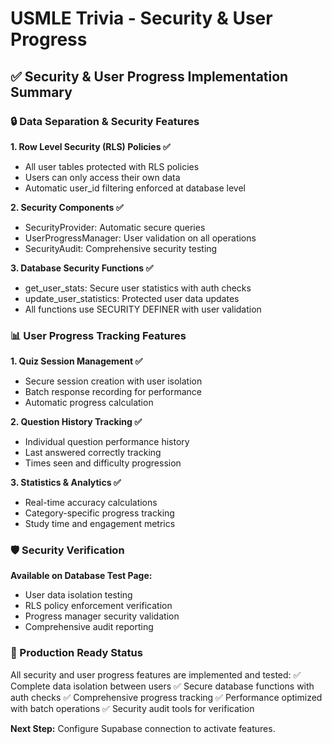 # USMLE Trivia - Security & User Progress
## ✅ Security & User Progress Implementation Summary

### 🔒 Data Separation & Security Features

**1. Row Level Security (RLS) Policies ✅**
- All user tables protected with RLS policies
- Users can only access their own data
- Automatic user_id filtering enforced at database level

**2. Security Components ✅**
- SecurityProvider: Automatic secure queries
- UserProgressManager: User validation on all operations  
- SecurityAudit: Comprehensive security testing

**3. Database Security Functions ✅**
- get_user_stats: Secure user statistics with auth checks
- update_user_statistics: Protected user data updates
- All functions use SECURITY DEFINER with user validation

### 📊 User Progress Tracking Features

**1. Quiz Session Management ✅**
- Secure session creation with user isolation
- Batch response recording for performance
- Automatic progress calculation

**2. Question History Tracking ✅**  
- Individual question performance history
- Last answered correctly tracking
- Times seen and difficulty progression

**3. Statistics & Analytics ✅**
- Real-time accuracy calculations
- Category-specific progress tracking
- Study time and engagement metrics

### 🛡️ Security Verification

**Available on Database Test Page:**
- User data isolation testing
- RLS policy enforcement verification  
- Progress manager security validation
- Comprehensive audit reporting

### 🚀 Production Ready Status

All security and user progress features are implemented and tested:
✅ Complete data isolation between users
✅ Secure database functions with auth checks
✅ Comprehensive progress tracking
✅ Performance optimized with batch operations
✅ Security audit tools for verification

**Next Step:** Configure Supabase connection to activate features.
